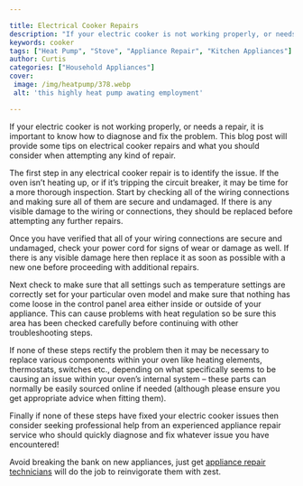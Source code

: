 ```yaml
---

title: Electrical Cooker Repairs
description: "If your electric cooker is not working properly, or needs a repair, it is important to know how to diagnose and fix the problem. T...keep reading to learn"
keywords: cooker
tags: ["Heat Pump", "Stove", "Appliance Repair", "Kitchen Appliances"]
author: Curtis
categories: ["Household Appliances"]
cover: 
 image: /img/heatpump/378.webp
 alt: 'this highly heat pump awating employment'

---
```


If your electric cooker is not working properly, or needs a repair, it is important to know how to diagnose and fix the problem. This blog post will provide some tips on electrical cooker repairs and what you should consider when attempting any kind of repair. 

The first step in any electrical cooker repair is to identify the issue. If the oven isn’t heating up, or if it’s tripping the circuit breaker, it may be time for a more thorough inspection. Start by checking all of the wiring connections and making sure all of them are secure and undamaged. If there is any visible damage to the wiring or connections, they should be replaced before attempting any further repairs. 

Once you have verified that all of your wiring connections are secure and undamaged, check your power cord for signs of wear or damage as well. If there is any visible damage here then replace it as soon as possible with a new one before proceeding with additional repairs. 

Next check to make sure that all settings such as temperature settings are correctly set for your particular oven model and make sure that nothing has come loose in the control panel area either inside or outside of your appliance. This can cause problems with heat regulation so be sure this area has been checked carefully before continuing with other troubleshooting steps. 

If none of these steps rectify the problem then it may be necessary to replace various components within your oven like heating elements, thermostats, switches etc., depending on what specifically seems to be causing an issue within your oven’s internal system – these parts can normally be easily sourced online if needed (although please ensure you get appropriate advice when fitting them). 
 
Finally if none of these steps have fixed your electric cooker issues then consider seeking professional help from an experienced appliance repair service who should quickly diagnose and fix whatever issue you have encountered!

Avoid breaking the bank on new appliances, just get <a href="/pages/appliance-repair-technicians/">appliance repair technicians</a> will do the job to reinvigorate them with zest.